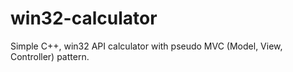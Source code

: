 # win32-calculator
Simple C++, win32 API calculator with pseudo MVC (Model, View, Controller) pattern. 
